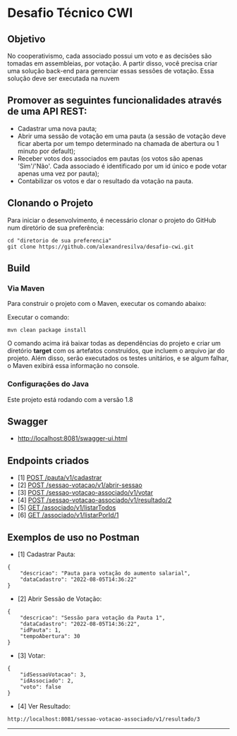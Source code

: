 # Desafio Técnico CWI


## Objetivo
No cooperativismo, cada associado possui um voto e as decisões são tomadas em assembleias, por votação.
A partir disso, você precisa criar uma solução back-end para gerenciar essas sessões de votação.
Essa solução deve ser executada na nuvem

## Promover as seguintes funcionalidades através de uma API REST:
- Cadastrar uma nova pauta;
- Abrir uma sessão de votação em uma pauta (a sessão de votação deve ficar aberta por um tempo
determinado na chamada de abertura ou 1 minuto por default);
- Receber votos dos associados em pautas (os votos são apenas 'Sim'/'Não'. Cada associado é
identificado por um id único e pode votar apenas uma vez por pauta);
- Contabilizar os votos e dar o resultado da votação na pauta.

## Clonando o Projeto
Para iniciar o desenvolvimento, é necessário clonar o projeto do GitHub num diretório de sua preferência:

```
cd "diretorio de sua preferencia"
git clone https://github.com/alexandresilva/desafio-cwi.git
```

## Build
### Via Maven
Para construir o projeto com o Maven, executar os comando abaixo:

Executar o comando:  

```
mvn clean package install
```
O comando acima irá baixar todas as dependências do projeto e criar um diretório **target** com os artefatos construídos, que incluem o arquivo jar do projeto. Além disso, serão executados os testes unitários, e se algum falhar, o Maven exibirá essa informação no console.

### Configurações do Java
Este projeto está rodando com a versão 1.8

## Swagger
- [http://localhost:8081/swagger-ui.html](http://localhost:8081/swagger-ui.html)

## Endpoints criados

- [1] [POST /pauta/v1/cadastrar](http://localhost:8081/pauta/v1/cadastrar)
- [2] [POST /sessao-votacao/v1/abrir-sessao](http://localhost:8081/sessao-votacao/v1/abrir-sessao)
- [3] [POST /sessao-votacao-associado/v1/votar](http://localhost:8081/sessao-votacao-associado/v1/votar)
- [4] [POST /sessao-votacao-associado/v1/resultado/2](http://localhost:8081/sessao-votacao-associado/v1/resultado/2)
- [5] [GET /associado/v1/listarTodos](http://localhost:8081/associado/v1/listarTodos)
- [6] [GET /associado/v1/listarPorId/1](http://localhost:8081/associado/v1/listarPorId/1)

## Exemplos de uso no Postman

- [1] Cadastrar Pauta:
```
{
    "descricao": "Pauta para votação do aumento salarial",
    "dataCadastro": "2022-08-05T14:36:22"
}
```
- [2] Abrir Sessão de Votação:
```
{
    "descricao": "Sessão para votação da Pauta 1",
    "dataCadastro": "2022-08-05T14:36:22",
    "idPauta": 1,
    "tempoAbertura": 30
}
```
- [3] Votar: 
```
{
    "idSessaoVotacao": 3,
    "idAssociado": 2,
    "voto": false
}
```
- [4] Ver Resultado:
```
http://localhost:8081/sessao-votacao-associado/v1/resultado/3
```

***